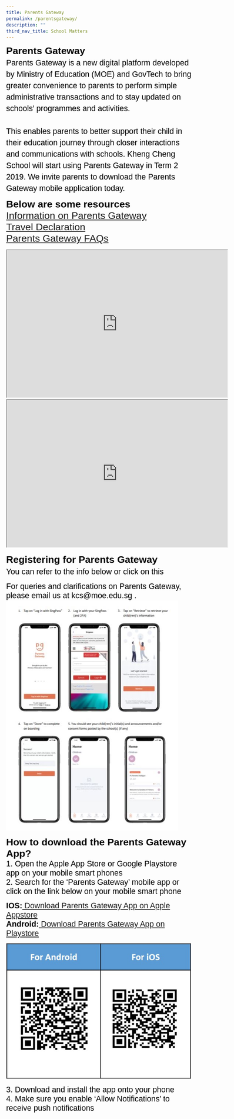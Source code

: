 ```yaml
---
title: Parents Gateway
permalink: /parentsgateway/
description: ""
third_nav_title: School Matters
---
```

<span style="font-size:20.0pt;font-family:Arial;color:black"><b>Parents Gateway</b><br>
<span style="font-size:16.0pt;font-family:Arial;color:black">Parents Gateway is a new digital platform developed by Ministry of Education (MOE) and GovTech to bring greater convenience to parents to perform simple administrative transactions and to stay updated on schools’ programmes and activities.<br><br>
This enables parents to better support their child in their education journey through closer interactions and communications with schools. Kheng Cheng School will start using Parents Gateway in Term 2 2019. We invite parents to download the Parents Gateway mobile application today.

<span style="font-size:20.0pt;font-family:Arial;color:black"><b>Below are some resources</b><br>
[Information on Parents Gateway](/files/Parents%20Gateway/Information-for-new-Parents-Gateway.pdf)<br>
[Travel Declaration](/files/Parents%20Gateway/Travel-Declaration-Update-Personal-Information.pdf)<br>
[Parents Gateway FAQs](/files/Parents%20Gateway/Frequently-Asked-Questions-For-Parents.pdf)

<iframe width="600" height="400"
src="https://www.youtube.com/embed/EKpiTM5axNA">
</iframe><br>
	
<iframe width="600" height="400"
src="https://www.youtube.com/embed/PCM5o8jAncc">
</iframe>
	
<span style="font-size:20.0pt;font-family:Arial;color:black"><b>Registering for Parents Gateway</b><br>
<span style="font-size:16.0pt;font-family:Arial;color:black">You can refer to the info below or click on this 
	<a href="/images/Parents Gateway/PG.gif"></span><br></a>
	
<span style="font-size:16.0pt;font-family:Arial;color:black">
For queries and clarifications on Parents Gateway, please email us at kcs@moe.edu.sg .</span>

<img src = "/images/Parents Gateway/PG.jpg">

<span style="font-size:20.0pt;font-family:Arial;color:black"><b>How to download the Parents Gateway App?</span><br></b>
<span style="font-size:16.0pt;font-family:Arial;color:black">1. Open the Apple App Store or Google Playstore app on your mobile smart phones<br>
2. Search for the ‘Parents Gateway’ mobile app or click on the link below on your mobile smart phone

<span style="font-size:16.0pt;font-family:Arial;color:black"><b>IOS:</b><a href="https://apps.apple.com/sg/app/parents-gateway/id1267198708"> Download Parents Gateway App on Apple Appstore</a><br>
<span style="font-size:16.0pt;font-family:Arial;color:black"><b>Android:</b><a href="https://play.google.com/store/apps/details?id=com.moe.pgp&hl=en_SG"> Download Parents Gateway App on Playstore</a>

<img src = "/images/Parents Gateway/QR.jpg">

<span style="font-size:16.0pt;font-family:Arial;color:black">3. Download and install the app onto your phone<br>
4. Make sure you enable ‘Allow Notifications’ to receive push notifications